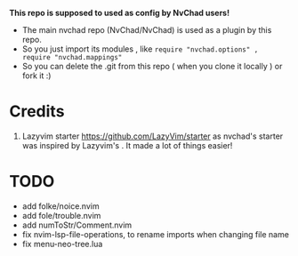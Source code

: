 **This repo is supposed to used as config by NvChad users!**

- The main nvchad repo (NvChad/NvChad) is used as a plugin by this repo.
- So you just import its modules , like `require "nvchad.options" , require "nvchad.mappings"`
- So you can delete the .git from this repo ( when you clone it locally ) or fork it :)

# Credits

1) Lazyvim starter <https://github.com/LazyVim/starter> as nvchad's starter was inspired by Lazyvim's . It made a lot of things easier!

# TODO

- add folke/noice.nvim
- add fole/trouble.nvim
- add numToStr/Comment.nvim
- fix nvim-lsp-file-operations, to rename imports when changing file name
- fix menu-neo-tree.lua
